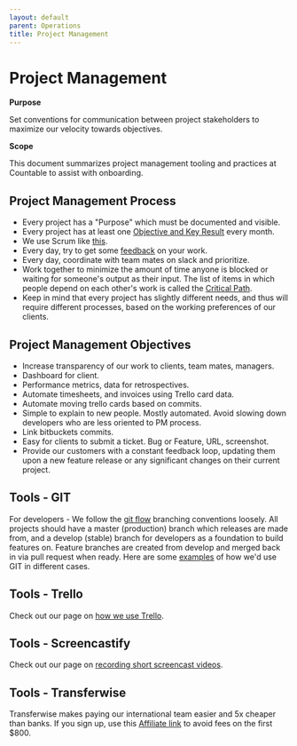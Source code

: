 ```yaml
---
layout: default
parent: Operations
title: Project Management
---
```


# Project Management

**Purpose**

Set conventions for communication between project stakeholders to
maximize our velocity towards objectives.

**Scope**

This document summarizes project management tooling and practices at
Countable to assist with onboarding.

## Project Management Process

  - Every project has a "Purpose" which must be documented and visible.
  - Every project has at least one [Objective and Key Result](/peopleops/OKRS.md) every month.
  - We use Scrum like [this](SCRUM.md).
  - Every day, try to get some
    [feedback](/processes/FEEDBACK_LOOPS.md) on your work.
  - Every day, coordinate with team mates on slack and prioritize.
  - Work together to minimize the amount of time anyone is blocked or
    waiting for someone's output as their input. The list of items in
    which people depend on each other's work is called the
    [Critical Path](CRITICAL_PATH.md).
  - Keep in mind that every project has slightly different needs, and thus will require 
    different processes, based on the working preferences of our clients.

## Project Management Objectives

  - Increase transparency of our work to clients, team mates, managers.
  - Dashboard for client.
  - Performance metrics, data for retrospectives.
  - Automate timesheets, and invoices using Trello card data.
  - Automate moving trello cards based on commits.
  - Simple to explain to new people. Mostly automated. Avoid slowing
    down developers who are less oriented to PM process.
  - Link bitbuckets commits.
  - Easy for clients to submit a ticket. Bug or Feature, URL,
    screenshot.
  - Provide our customers with a constant feedback loop, updating them
    upon a new feature release or any significant changes on their
    current project.

## Tools - GIT

For developers - We follow the [git flow](https://datasift.github.io/gitflow/IntroducingGitFlow)
branching conventions loosely. All projects should have a master
(production) branch which releases are made from, and a develop (stable)
branch for developers as a foundation to build features on. Feature
branches are created from develop and merged back in via pull request
when ready. Here are some [examples](../../developers/GIT/) of how we'd
use GIT in different cases.

## Tools - Trello

Check out our page on [how we use Trello](TRELLO.md).

## Tools - Screencastify

Check out our page on [recording short screencast videos](/processes/onboarding/SCREENCASTIFY.md).

## Tools - Transferwise

Transferwise makes paying our international team easier and 5x cheaper than banks. If you sign up, use this [Affiliate link](https://wise.com/invite/spu/clarkv4) to avoid fees on the first $800.
